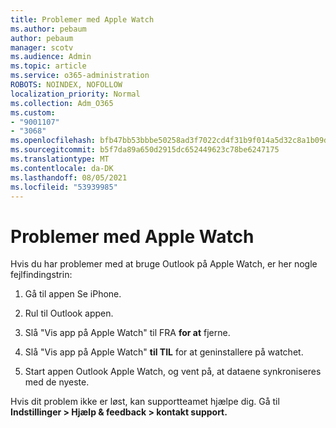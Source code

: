 ```yaml
---
title: Problemer med Apple Watch
ms.author: pebaum
author: pebaum
manager: scotv
ms.audience: Admin
ms.topic: article
ms.service: o365-administration
ROBOTS: NOINDEX, NOFOLLOW
localization_priority: Normal
ms.collection: Adm_O365
ms.custom:
- "9001107"
- "3068"
ms.openlocfilehash: bfb47bb53bbbe50258ad3f7022cd4f31b9f014a5d32c8a1b09da5e775abfcdc0
ms.sourcegitcommit: b5f7da89a650d2915dc652449623c78be6247175
ms.translationtype: MT
ms.contentlocale: da-DK
ms.lasthandoff: 08/05/2021
ms.locfileid: "53939985"
---
```

# <a name="trouble-with-the-apple-watch"></a>Problemer med Apple Watch

Hvis du har problemer med at bruge Outlook på Apple Watch, er her nogle fejlfindingstrin: 

1. Gå til appen Se iPhone.

2. Rul til Outlook appen.

3. Slå "Vis app på Apple Watch" til FRA **for at** fjerne.

4. Slå "Vis app på Apple Watch" **til TIL** for at geninstallere på watchet.

5. Start appen Outlook Apple Watch, og vent på, at dataene synkroniseres med de nyeste. 

Hvis dit problem ikke er løst, kan supportteamet hjælpe dig. Gå til **Indstillinger > Hjælp & feedback > kontakt support.** 